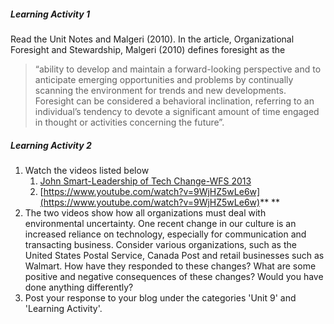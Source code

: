 ##### Learning Activity 1

Read the Unit Notes and Malgeri \(2010\). In the article, Organizational Foresight and Stewardship, Malgeri \(2010\) defines foresight as the

> “ability to develop and maintain a forward-looking perspective and to anticipate emerging opportunities and problems by continually scanning the environment for trends and new developments. Foresight can be considered a behavioral inclination, referring to an individual’s tendency to devote a significant amount of time engaged in thought or activities concerning the future”.

##### Learning Activity 2

1. Watch the videos listed below
   1. [John Smart-Leadership of Tech Change-WFS 2013](https://www.youtube.com/watch?v=QhdWqLNUJns) 
   2. [https://www.youtube.com/watch?v=9WjHZ5wLe6w](https://www.youtube.com/watch?v=9WjHZ5wLe6w)**    **
2. The two videos show how all organizations must deal with environmental uncertainty. One recent change in our culture is an increased reliance on technology, especially for communication and transacting business. Consider various organizations, such as the United States Postal Service, Canada Post and retail businesses such as Walmart. How have they responded to these changes? What are some positive and negative consequences of these changes? Would you have done anything differently?
3. Post your response to your blog under the categories 'Unit 9' and 'Learning Activity'.



